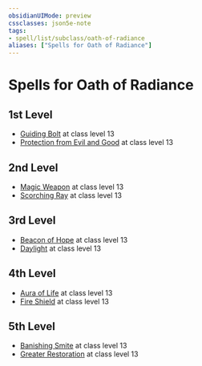 ```yaml
---
obsidianUIMode: preview
cssclasses: json5e-note
tags:
- spell/list/subclass/oath-of-radiance
aliases: ["Spells for Oath of Radiance"]
---
```

# Spells for Oath of Radiance

## 1st Level

- [Guiding Bolt](guiding-bolt "PHB") at class level 13
- [Protection from Evil and Good](protection-from-evil-and-good "PHB") at class level 13

## 2nd Level

- [Magic Weapon](magic-weapon "PHB") at class level 13
- [Scorching Ray](scorching-ray "PHB") at class level 13

## 3rd Level

- [Beacon of Hope](beacon-of-hope "PHB") at class level 13
- [Daylight](daylight "PHB") at class level 13

## 4th Level

- [Aura of Life](aura-of-life "PHB") at class level 13
- [Fire Shield](fire-shield "PHB") at class level 13

## 5th Level

- [Banishing Smite](banishing-smite "PHB") at class level 13
- [Greater Restoration](greater-restoration "PHB") at class level 13